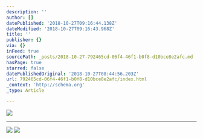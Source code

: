 ```yaml
---
description: ''
author: []
datePublished: '2018-10-27T09:16:44.138Z'
dateModified: '2018-10-27T09:16:43.968Z'
title: ''
publisher: {}
via: {}
inFeed: true
sourcePath: _posts/2018-10-27-792465cd-06f4-46f1-b0f8-d10bce8e2afc.md
hasPage: true
starred: false
datePublishedOriginal: '2018-10-27T08:44:56.203Z'
url: 792465cd-06f4-46f1-b0f8-d10bce8e2afc/index.html
_context: 'http://schema.org'
_type: Article

---
```

![](https://the-grid-user-content.s3-us-west-2.amazonaws.com/c49e7c39-9e55-487c-af4c-3bd055d03078.jpg)

---

![](https://the-grid-user-content.s3-us-west-2.amazonaws.com/02111d7f-4faf-462b-8200-11fd00bbd357.jpg)
![](https://the-grid-user-content.s3-us-west-2.amazonaws.com/e7441960-91d1-4c4f-971d-935640154859.jpg)